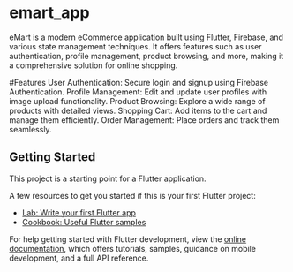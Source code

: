 # emart_app
eMart is a modern eCommerce application built using Flutter,
Firebase, and various state management techniques. It offers features such as user authentication,
profile management, product browsing, and more, making it a comprehensive solution for online shopping.

#Features
User Authentication: Secure login and signup using Firebase Authentication.
Profile Management: Edit and update user profiles with image upload functionality.
Product Browsing: Explore a wide range of products with detailed views.
Shopping Cart: Add items to the cart and manage them efficiently.
Order Management: Place orders and track them seamlessly.

## Getting Started

This project is a starting point for a Flutter application.

A few resources to get you started if this is your first Flutter project:

- [Lab: Write your first Flutter app](https://docs.flutter.dev/get-started/codelab)
- [Cookbook: Useful Flutter samples](https://docs.flutter.dev/cookbook)

For help getting started with Flutter development, view the
[online documentation](https://docs.flutter.dev/), which offers tutorials,
samples, guidance on mobile development, and a full API reference.
